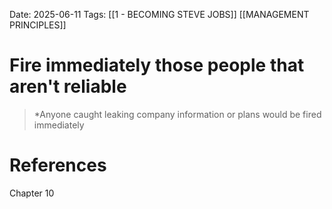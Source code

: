 Date: 2025-06-11
Tags: [[1 - BECOMING STEVE JOBS]] [[MANAGEMENT PRINCIPLES]] 

# Fire immediately those people that aren't reliable

>*Anyone caught leaking company information or plans would be fired immediately 
# References 
Chapter 10